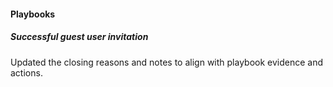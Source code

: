 
#### Playbooks

##### Successful guest user invitation

Updated the closing reasons and notes to align with playbook evidence and actions.